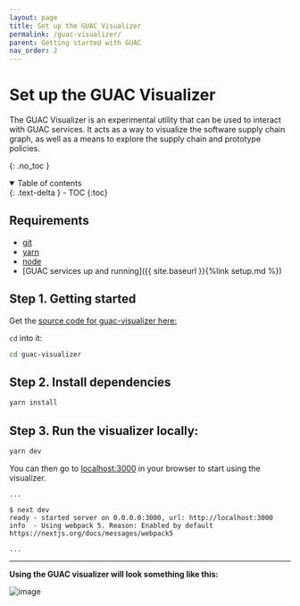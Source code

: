 ```yaml
---
layout: page
title: Set up the GUAC Visualizer
permalink: /guac-visualizer/
parent: Getting started with GUAC
nav_order: 2
---
```


# Set up the GUAC Visualizer

The GUAC Visualizer is an experimental utility that can be used to interact with
GUAC services. It acts as a way to visualize the software supply chain graph, as
well as a means to explore the supply chain and prototype policies.

{: .no_toc }

<details open markdown="block">
  <summary>
    Table of contents
  </summary>
  {: .text-delta }
- TOC
{:toc}
</details>

## Requirements

- [git](https://git-scm.com/downloads)
- [yarn](https://classic.yarnpkg.com/lang/en/docs/install/#mac-stable)
- [node](https://docs.npmjs.com/downloading-and-installing-node-js-and-npm)
- [GUAC services up and running]({{
  site.baseurl }}{%link setup.md %})

## Step 1. Getting started

Get the
[source code for guac-visualizer here:](https://github.com/guacsec/guac-visualizer/releases/tag/latest)

`cd` into it:

```bash
cd guac-visualizer
```

## Step 2. Install dependencies

```bash
yarn install
```

## Step 3. Run the visualizer locally:

```bash
yarn dev
```

You can then go to [localhost:3000](http://localhost:3000) in your browser to
start using the visualizer.

```
...

$ next dev
ready - started server on 0.0.0.0:3000, url: http://localhost:3000
info  - Using webpack 5. Reason: Enabled by default https://nextjs.org/docs/messages/webpack5

...
```

<hr />

**Using the GUAC visualizer will look something like this:**

![image](https://github.com/guacsec/guac-visualizer/assets/68356865/420c523e-9774-4a4f-82c1-b7e1d29ba9ac)
